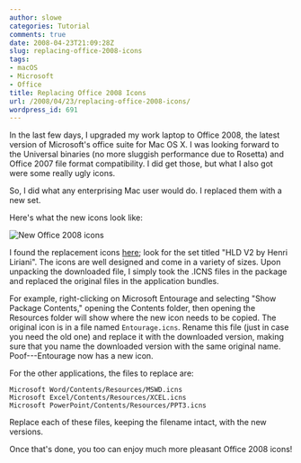 ```yaml
---
author: slowe
categories: Tutorial
comments: true
date: 2008-04-23T21:09:28Z
slug: replacing-office-2008-icons
tags:
- macOS
- Microsoft
- Office
title: Replacing Office 2008 Icons
url: /2008/04/23/replacing-office-2008-icons/
wordpress_id: 691
---
```


In the last few days, I upgraded my work laptop to Office 2008, the latest version of Microsoft's office suite for Mac OS X. I was looking forward to the Universal binaries (no more sluggish performance due to Rosetta) and Office 2007 file format compatibility. I did get those, but what I also got were some really ugly icons.

So, I did what any enterprising Mac user would do. I replaced them with a new set.

Here's what the new icons look like:

![New Office 2008 icons](/public/img/new-office-icons.jpg)

I found the replacement icons [here](http://www.deskmodr.com/?s=Office); look for the set titled "HLD V2 by Henri Liriani". The icons are well designed and come in a variety of sizes. Upon unpacking the downloaded file, I simply took the .ICNS files in the package and replaced the original files in the application bundles.

For example, right-clicking on Microsoft Entourage and selecting "Show Package Contents," opening the Contents folder, then opening the Resources folder will show where the new icon needs to be copied. The original icon is in a file named `Entourage.icns`. Rename this file (just in case you need the old one) and replace it with the downloaded version, making sure that you name the downloaded version with the same original name. Poof---Entourage now has a new icon.

For the other applications, the files to replace are:

	Microsoft Word/Contents/Resources/MSWD.icns  
	Microsoft Excel/Contents/Resources/XCEL.icns  
	Microsoft PowerPoint/Contents/Resources/PPT3.icns

Replace each of these files, keeping the filename intact, with the new versions.

Once that's done, you too can enjoy much more pleasant Office 2008 icons!
